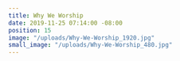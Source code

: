 ```yaml
---
title: Why We Worship
date: 2019-11-25 07:14:00 -08:00
position: 15
image: "/uploads/Why-We-Worship_1920.jpg"
small_image: "/uploads/Why-We-Worship_480.jpg"
---
```


